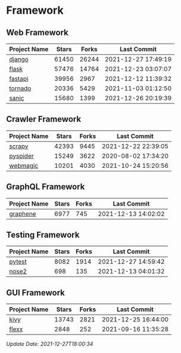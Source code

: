 # Framework

## Web Framework
| Project Name | Stars | Forks | Last Commit |
| ------------ | ----- | ----- | ----------- |
| [django](https://github.com/django/django) | 61450 | 26244 | 2021-12-27 17:49:19 |
| [flask](https://github.com/pallets/flask) | 57476 | 14764 | 2021-12-23 03:07:07 |
| [fastapi](https://github.com/tiangolo/fastapi) | 39956 | 2967 | 2021-12-12 11:39:32 |
| [tornado](https://github.com/tornadoweb/tornado) | 20336 | 5429 | 2021-11-03 01:12:50 |
| [sanic](https://github.com/sanic-org/sanic) | 15680 | 1399 | 2021-12-26 20:19:39 |

## Crawler Framework
| Project Name | Stars | Forks | Last Commit |
| ------------ | ----- | ----- | ----------- |
| [scrapy](https://github.com/scrapy/scrapy) | 42393 | 9445 | 2021-12-22 22:39:05 |
| [pyspider](https://github.com/binux/pyspider) | 15249 | 3622 | 2020-08-02 17:34:20 |
| [webmagic](https://github.com/code4craft/webmagic) | 10201 | 4030 | 2021-10-24 15:20:56 |

## GraphQL Framework
| Project Name | Stars | Forks | Last Commit |
| ------------ | ----- | ----- | ----------- |
| [graphene](https://github.com/graphql-python/graphene) | 6977 | 745 | 2021-12-13 14:02:02 |

## Testing Framework
| Project Name | Stars | Forks | Last Commit |
| ------------ | ----- | ----- | ----------- |
| [pytest](https://github.com/pytest-dev/pytest) | 8082 | 1914 | 2021-12-27 14:59:42 |
| [nose2](https://github.com/nose-devs/nose2) | 698 | 135 | 2021-12-13 04:01:32 |

## GUI Framework
| Project Name | Stars | Forks | Last Commit |
| ------------ | ----- | ----- | ----------- |
| [kivy](https://github.com/kivy/kivy) | 13743 | 2821 | 2021-12-25 16:44:00 |
| [flexx](https://github.com/flexxui/flexx) | 2848 | 252 | 2021-09-16 11:35:28 |

*Update Date: 2021-12-27T18:00:34*